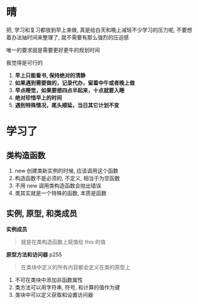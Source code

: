 # 晴

把, 学习和复习都放到早上来做, 真是给白天和晚上减轻不少学习的压力呢, 不要想着办法抽时间来整理了, 就不需要有那么强烈的压迫感

唯一的要求就是需要更好更牛的规划时间

我觉得是可行的



1. **早上只能看书, 保持绝对的清静**
2. **如果遇到需要做的，记录代办，留着中午或者晚上做**
3. **早点睡觉，如果要想四点半起来，十点就要入睡**
4. **绝对珍惜早上的时间**
5. **遇到特殊情况，尾头顺延，当日其它计划不变**

# 学习了

## 类构造函数

1. new 创建类新实例的时候, 应该调用这个函数
2. 构造函数不是必须的, 不定义, 相当于为空函数
3. 不用 new 调用类构造函数会抛出错误
4. 类其实就是一个特殊的函数, 本质是函数





## 实例, 原型, 和类成员

**实例成员**

> 就是在类构造函数上赋值给 this 的值

**原型方法和访问器** p255

> 在类块中定义的所有内容都会定义在类的原型上

1. 不可在类块中添加非函数属性
2. 类方法可以用字符串, 符号, 和计算的值作为键
3. 类块中可以定义获取和设置访问器